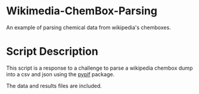# Wikimedia-ChemBox-Parsing
An example of parsing chemical data from wikipedia's chemboxes.

# Script Description

This script is a response to a challenge to parse a wikipedia chembox dump into a csv and json using the [pypif](https://github.com/CitrineInformatics/pypif) package.

The data and results files are included. 
